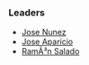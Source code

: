 ### Leaders

* [Jose Nunez](mailto:jnunez@owasp.org)
* [Jose Aparicio](mailto:jmaparicio@owasp.org)
* [RamÃ³n Salado](mailto:ramon.salado@owasp.org)

